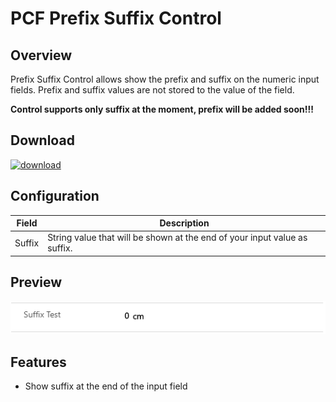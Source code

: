 # PCF Prefix Suffix Control

## Overview

Prefix Suffix Control allows show the prefix and suffix on the numeric input fields. Prefix and suffix values are not stored to the value of the field.

**Control supports only suffix at the moment, prefix will be added soon!!!**

## Download

[![download](https://user-images.githubusercontent.com/14048382/27844360-c7ea9670-6174-11e7-8658-80d356c1ba8f.png)](https://github.com/DynamicsNinja/PCF-Prefix-Suffix-Control/releases/latest)

## Configuration

| Field  | Description                                                  |
| ------ | ------------------------------------------------------------ |
| Suffix | String value that will be shown at the end of your input value as suffix. |

## Preview

![PCF-Gallery-Control](docs/PCF-Prefix-Suffix-Control.gif)

## Features

- Show suffix at the end of the input field